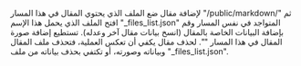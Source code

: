 لإضافة مقال ضع الملف الذي يحتوي المقال في هذا المسار "/public/markdown/" ثم افتح الملف الذي يحمل هذا الإسم "_files_list.json" المتواجد في نفس المسار وقم بإضافة البيانات الخاصة بالمقال (انسخ بيانات مقال آخر وعدله). تستطيع إضافة صورة المقال في هذا المسار "". لحذف مقال يكفي أن تعكس العملية، فتحذف ملف المقال وبياناته وصورته، أو تكتفي بحذف بياناته من ملف "_files_list.json".